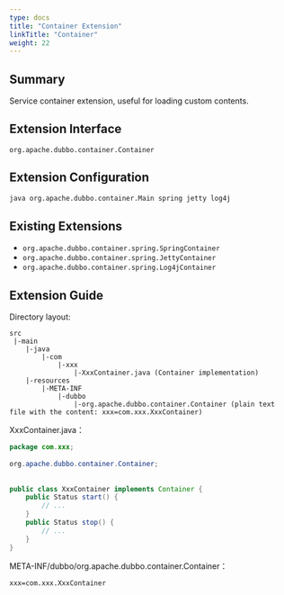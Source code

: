 ```yaml
---
type: docs
title: "Container Extension"
linkTitle: "Container"
weight: 22
---
```



## Summary

Service container extension, useful for loading custom contents.

## Extension Interface

`org.apache.dubbo.container.Container`

## Extension Configuration

```sh
java org.apache.dubbo.container.Main spring jetty log4j
```

## Existing Extensions

* `org.apache.dubbo.container.spring.SpringContainer`
* `org.apache.dubbo.container.spring.JettyContainer`
* `org.apache.dubbo.container.spring.Log4jContainer`

## Extension Guide

Directory layout:

```
src
 |-main
    |-java
        |-com
            |-xxx
                |-XxxContainer.java (Container implementation)
    |-resources
        |-META-INF
            |-dubbo
                |-org.apache.dubbo.container.Container (plain text file with the content: xxx=com.xxx.XxxContainer)
```

XxxContainer.java：

```java
package com.xxx;
 
org.apache.dubbo.container.Container;
 
 
public class XxxContainer implements Container {
    public Status start() {
        // ...
    }
    public Status stop() {
        // ...
    }
}
```

META-INF/dubbo/org.apache.dubbo.container.Container：

```properties
xxx=com.xxx.XxxContainer
```
